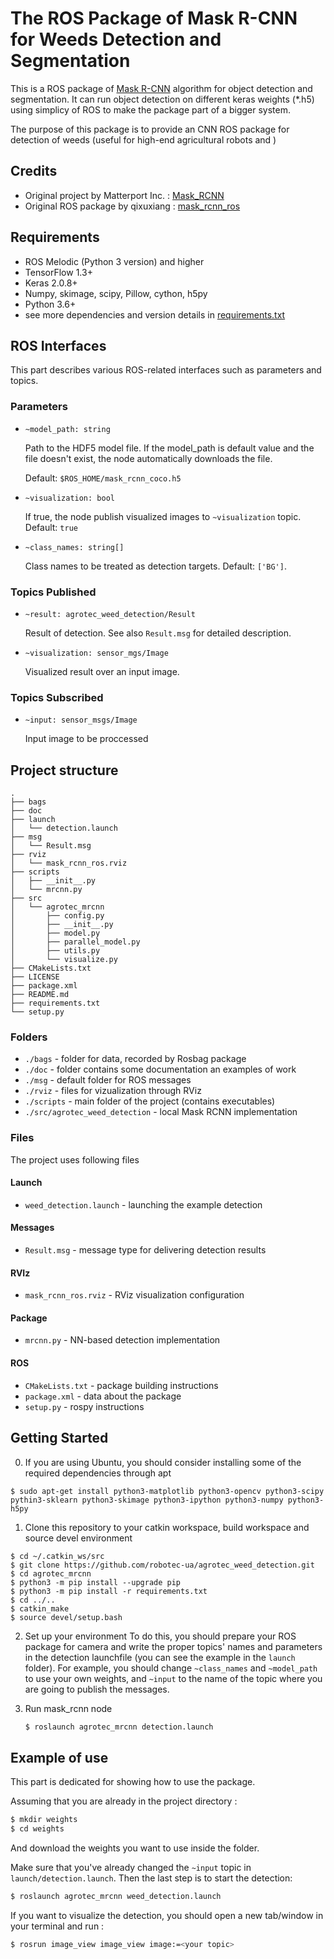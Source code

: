 # The ROS Package of Mask R-CNN for Weeds Detection and Segmentation
This is a ROS package of [Mask R-CNN](https://arxiv.org/abs/1703.06870) algorithm for object detection and segmentation. It can run object detection on different keras weights (*.h5) using simplicy of ROS to make the package part of a bigger system.

The purpose of this package is to provide an CNN ROS package for detection of weeds (useful for high-end agricultural robots and )

## Credits
* Original project by Matterport Inc. : [Mask_RCNN](https://github.com/matterport/Mask_RCNN)
* Original ROS package by qixuxiang : [mask_rcnn_ros](https://github.com/qixuxiang/mask_rcnn_ros)

## Requirements
* ROS Melodic (Python 3 version) and higher
* TensorFlow 1.3+
* Keras 2.0.8+
* Numpy, skimage, scipy, Pillow, cython, h5py
* Python 3.6+
* see more dependencies and version details in [requirements.txt](https://github.com/qixuxiang/mask_rcnn_ros/blob/master/requirements.txt)

## ROS Interfaces
This part describes various ROS-related interfaces such as parameters and topics.

### Parameters

* `~model_path: string`

    Path to the HDF5 model file.
    If the model_path is default value and the file doesn't exist, the node automatically downloads the file.

    Default: `$ROS_HOME/mask_rcnn_coco.h5`

* `~visualization: bool`

    If true, the node publish visualized images to `~visualization` topic.
    Default: `true`

* `~class_names: string[]`

    Class names to be treated as detection targets.
    Default: `['BG']`.

### Topics Published

* `~result: agrotec_weed_detection/Result`

    Result of detection. See also `Result.msg` for detailed description.

* `~visualization: sensor_mgs/Image`

    Visualized result over an input image.


### Topics Subscribed

* `~input: sensor_msgs/Image`

    Input image to be proccessed

## Project structure
```
.
├── bags
├── doc
├── launch
│   └── detection.launch
├── msg
│   └── Result.msg
├── rviz
│   └── mask_rcnn_ros.rviz
├── scripts
│   ├── __init__.py
│   └── mrcnn.py
├── src
│   └── agrotec_mrcnn
│       ├── config.py
│       ├── __init__.py
│       ├── model.py
│       ├── parallel_model.py
│       ├── utils.py
│       └── visualize.py
├── CMakeLists.txt
├── LICENSE
├── package.xml
├── README.md
├── requirements.txt
└── setup.py
```

### Folders
*  `./bags`  - folder for data, recorded by Rosbag package
*  `./doc`  - folder contains some documentation an examples of work
*  `./msg`  - default folder for ROS messages
*  `./rviz`  - files for vizualization through RViz
*  `./scripts`  - main folder of the project (contains executables)
*  `./src/agrotec_weed_detection`  - local Mask RCNN implementation

### Files
The project uses following files

#### Launch
*  `weed_detection.launch`  - launching the example detection

#### Messages
*  `Result.msg`  - message type for delivering detection results 

#### RVIz
*  `mask_rcnn_ros.rviz`  - RViz visualization configuration

#### Package
*  `mrcnn.py`  - NN-based detection implementation

#### ROS
*  `CMakeLists.txt`  - package building instructions
*  `package.xml`  - data about the package
*  `setup.py`  - rospy instructions


## Getting Started
0. If you are using Ubuntu, you should consider installing some of the required dependencies through apt
```
$ sudo apt-get install python3-matplotlib python3-opencv python3-scipy pythin3-sklearn python3-skimage python3-ipython python3-numpy python3-h5py
```

1. Clone this repository to your catkin workspace, build workspace and source devel environment 
```
$ cd ~/.catkin_ws/src
$ git clone https://github.com/robotec-ua/agrotec_weed_detection.git
$ cd agrotec_mrcnn
$ python3 -m pip install --upgrade pip
$ python3 -m pip install -r requirements.txt
$ cd ../..
$ catkin_make
$ source devel/setup.bash

```
2. Set up your environment
        To do this, you should prepare your ROS package for camera and write the proper topics' names and parameters in the detection launchfile (you can see the example in the `launch` folder). For example, you should change `~class_names` and `~model_path` to use your own weights, and `~input` to the name of the topic where you are going to publish the messages.

3. Run mask_rcnn node
      ~~~bash
      $ roslaunch agrotec_mrcnn detection.launch
      ~~~

## Example of use
This part is dedicated for showing how to use the package.

Assuming that you are already in the project directory :
~~~bash
$ mkdir weights
$ cd weights
~~~

And download the weights you want to use inside the folder. 

Make sure that you've already changed the `~input` topic in `launch/detection.launch`. Then the last step is to start the detection:
~~~bash
$ roslaunch agrotec_mrcnn weed_detection.launch
~~~

If you want to visualize the detection, you should open a new tab/window in your terminal and run :
~~~bash
$ rosrun image_view image_view image:=<your topic>
~~~